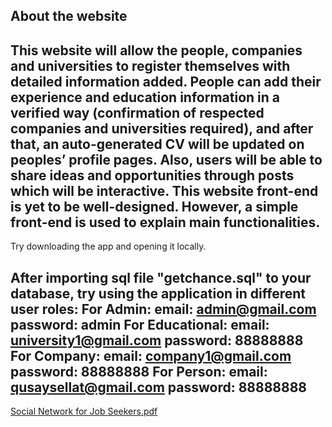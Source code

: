 ## About the website

This website will allow the people, companies and universities to register themselves with detailed information added. People can add their experience and education information in a verified way (confirmation of respected companies and universities required), and after that, an auto-generated CV will be updated on peoples’ profile pages. Also, users will be able to share ideas and opportunities through posts which will be interactive.
This website front-end is yet to be well-designed. However, a simple front-end is used to explain main functionalities.
-------------------------------------------------------------------------------------------------------------------------------------------------
Try downloading the app and opening it locally. 

After importing sql file "getchance.sql" to your database, try using the application in different user roles:
For Admin:
	email: admin@gmail.com
	password: admin
For Educational:
	email: university1@gmail.com
	password: 88888888
For Company:
	email: company1@gmail.com
	password: 88888888
For Person:
	email: qusaysellat@gmail.com
	password: 88888888
-------------------------------------------------------------------------------------------------------------------------------------------------
[Social Network for Job Seekers.pdf](https://github.com/qusaysellat/getchance/files/9593006/Social.Network.for.Job.Seekers.pdf)
